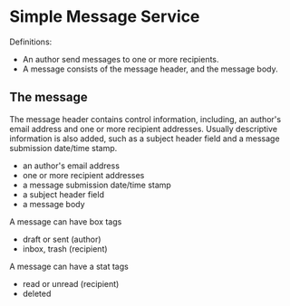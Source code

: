 Simple Message Service
======================

Definitions:

- An author send messages to one or more recipients.
- A message consists of the message header, and the message body.

The message
-----------

The message header contains control information, including, an author's email address and one or more recipient addresses. Usually descriptive information is also added, such as a subject header field and a message submission date/time stamp. 

- an author's email address
- one or more recipient addresses
- a message submission date/time stamp
- a subject header field
- a message body

A message can have box tags

- draft or sent (author)
- inbox, trash (recipient)

A message can have a stat tags

- read or unread (recipient)
- deleted
